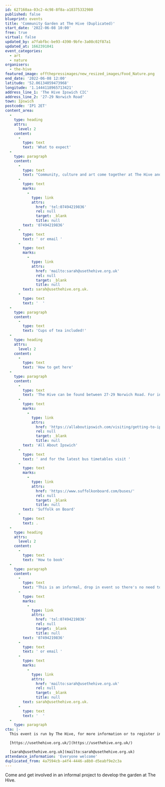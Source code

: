 ```yaml
---
id: 627160aa-03c2-4c98-8f8a-a18375332980
published: false
blueprint: events
title: 'Community Garden at The Hive (Duplicated)'
start_date: '2022-06-08 10:00'
free: true
virtual: false
updated_by: a7fabfbc-be93-4390-9bfe-3a08c02f87a1
updated_at: 1662391041
event_categories:
  - art
  - nature
organisers:
  - the-hive
featured_image: offthepressimages/new_resized_images/Food_Nature.png
end_date: '2022-06-08 12:00'
latitude: '52.06134059473968'
longitude: '1.1444118965713421'
address_line_1: 'The Hive Ipswich CIC'
address_line_2: '27-29 Norwich Road'
town: Ipswich
postcode: 'IP1 2ET'
content_area:
  -
    type: heading
    attrs:
      level: 2
    content:
      -
        type: text
        text: 'What to expect'
  -
    type: paragraph
    content:
      -
        type: text
        text: "Community, culture and art come together at The Hive and now gardening too! This new informal and relaxed gardening project will be taking place on Wednesdays between 10am and 12pm in the green space at the back of The Hive. If you're interested in coming along or looking for more information then please call Cad on "
      -
        type: text
        marks:
          -
            type: link
            attrs:
              href: 'tel:07494219836'
              rel: null
              target: _blank
              title: null
        text: '07494219836'
      -
        type: text
        text: ' or email '
      -
        type: text
        marks:
          -
            type: link
            attrs:
              href: 'mailto:sarah@usethehive.org.uk'
              rel: null
              target: _blank
              title: null
        text: sarah@usethehive.org.uk.
      -
        type: text
        text: '  '
  -
    type: paragraph
    content:
      -
        type: text
        text: 'Cups of tea included!'
  -
    type: heading
    attrs:
      level: 2
    content:
      -
        type: text
        text: 'How to get here'
  -
    type: paragraph
    content:
      -
        type: text
        text: 'The Hive can be found between 27-29 Norwich Road. For information about all the car parks in Ipswich town centre visit '
      -
        type: text
        marks:
          -
            type: link
            attrs:
              href: 'https://allaboutipswich.com/visiting/getting-to-ipswich-by-car'
              rel: null
              target: _blank
              title: null
        text: 'All About Ipswich'
      -
        type: text
        text: ' and for the latest bus timetables visit '
      -
        type: text
        marks:
          -
            type: link
            attrs:
              href: 'https://www.suffolkonboard.com/buses/'
              rel: null
              target: _blank
              title: null
        text: 'Suffolk on Board'
      -
        type: text
        text: .
  -
    type: heading
    attrs:
      level: 2
    content:
      -
        type: text
        text: 'How to book'
  -
    type: paragraph
    content:
      -
        type: text
        text: "This is an informal, drop in event so there's no need to book, however if you're interested in coming along, or looking for more information, then please call Cad on "
      -
        type: text
        marks:
          -
            type: link
            attrs:
              href: 'tel:07494219836'
              rel: null
              target: _blank
              title: null
        text: '07494219836'
      -
        type: text
        text: ' or email '
      -
        type: text
        marks:
          -
            type: link
            attrs:
              href: 'mailto:sarah@usethehive.org.uk'
              rel: null
              target: _blank
              title: null
        text: sarah@usethehive.org.uk.
      -
        type: text
        text: '  '
  -
    type: paragraph
cta: |-
  This event is run by The Hive, for more information or to register interest please see below: 

  [https://usethehive.org.uk/](https://usethehive.org.uk/)

  [sarah@usethehive.org.uk](mailto:sarah@usethehive.org.uk)
attendance_information: 'Everyone welcome'
duplicated_from: 4a7594cb-a4f4-4446-a8b0-d5eabf9e2c3a
---
```

Come and get involved in an informal project to develop the garden at The Hive.